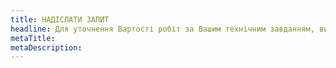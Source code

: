 ```yaml
---
title: НАДІСЛАТИ ЗАПИТ
headline: Для уточнення Вартості робіт за Вашим технічним завданням, визначення оптимальних технологій та з питань співпраці, заповніть цю форму, і наш спеціаліст зв'яжеться з вами.
metaTitle: 
metaDescription: 
---
```




